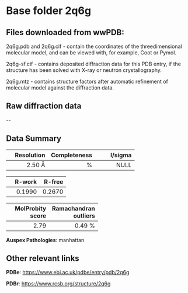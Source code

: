 # Base folder 2q6g

## Files downloaded from wwPDB:

2q6g.pdb and 2q6g.cif - contain the coordinates of the threedimensional molecular model, and can be viewed with, for example, Coot or Pymol.

2q6g-sf.cif - contains deposited diffraction data for this PDB entry, if the structure has been solved with X-ray or neutron crystallography.

2q6g.mtz - contains structure factors after automatic refinement of molecular model against the diffraction data.

## Raw diffraction data

--<br> 

## Data Summary
|   | Resolution | Completeness| I/sigma |
|---|-------------:|----------------:|--------------:|
|   |2.50 Å|      %|<img width=50/>NULL |

|   | **R-work**| **R-free**   
|---|-------------:|----------------:|           
||  0.1990|  0.2670|

|   |**MolProbity<br>score**| **Ramachandran<br>outliers** 
|---|-------------:|----------------:|
||  2.79|  0.49 %|

**Auspex Pathologies**: manhattan

 

## Other relevant links 
**PDBe**:  https://www.ebi.ac.uk/pdbe/entry/pdb/2q6g
 
**PDBr**: https://www.rcsb.org/structure/2q6g 


